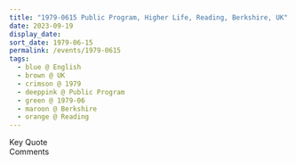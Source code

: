 ```yaml
---
title: "1979-0615 Public Program, Higher Life, Reading, Berkshire, UK"
date: 2023-09-19
display_date: 
sort_date: 1979-06-15
permalink: /events/1979-0615
tags:
  - blue @ English
  - brown @ UK
  - crimson @ 1979
  - deeppink @ Public Program
  - green @ 1979-06
  - maroon @ Berkshire
  - orange @ Reading
---
```


<wave-list>
  <list-title color="green" width="75">Key Quote</list-title>
  <list-item color="BlanchedAlmond"  width="200"></list-item>
  <list-item color="Lavender"></list-item>
  <list-item color="BlanchedAlmond"></list-item>
</wave-list>

<br>

<wave-list>
  <list-title color="green" width="75">Comments</list-title>
  <list-item color="BlanchedAlmond"  width="200"></list-item>
  <list-item color="Lavender"></list-item>
  <list-item color="BlanchedAlmond"></list-item>
</wave-list>